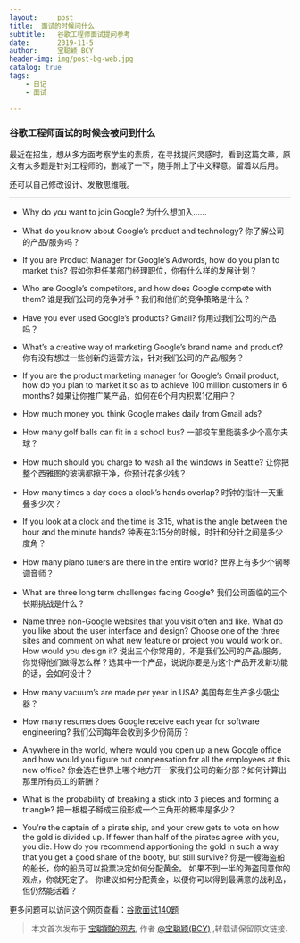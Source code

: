 ```yaml
---
layout:     post
title:  面试的时候问什么    
subtitle:   谷歌工程师面试提问参考 
date:       2019-11-5
author:     宝聪颖 BCY
header-img: img/post-bg-web.jpg
catalog: true
tags:
    - 日记
    - 面试

---
```


### 谷歌工程师面试的时候会被问到什么

最近在招生，想从多方面考察学生的素质，在寻找提问灵感时，看到这篇文章，原文有太多题是针对工程师的，删减了一下，随手附上了中文释意。留着以后用。

还可以自己修改设计、发散思维哦。



------

- Why do you want to join Google? 为什么想加入……
- What do you know about Google’s product and technology? 你了解公司的产品/服务吗？
- If you are Product Manager for Google’s Adwords, how do you plan to market this? 假如你担任某部门经理职位，你有什么样的发展计划？
- Who are Google’s competitors, and how does Google compete with them? 谁是我们公司的竞争对手？我们和他们的竞争策略是什么？
- Have you ever used Google’s products? Gmail? 你用过我们公司的产品吗？
- What’s a creative way of marketing Google’s brand name and product?  你有没有想过一些创新的运营方法，针对我们公司的产品/服务？
- If you are the product marketing manager for Google’s Gmail product, how do you plan to market it so as to achieve 100 million customers in 6 months? 如果让你推广某产品，如何在6个月内积累1亿用户？
- How much money you think Google makes daily from Gmail ads? 

- How many golf balls can fit in a school bus? 一部校车里能装多少个高尔夫球？
- How much should you charge to wash all the windows in Seattle? 让你把整个西雅图的玻璃都擦干净，你预计花多少钱？
- How many times a day does a clock’s hands overlap?  时钟的指针一天重叠多少次？
- If you look at a clock and the time is 3:15, what is the angle between the hour and the minute hands?  钟表在3:15分的时候，时针和分针之间是多少度角？
- How many piano tuners are there in the entire world? 世界上有多少个钢琴调音师？
- What are three long term challenges facing Google? 我们公司面临的三个长期挑战是什么？
- Name three non-Google websites that you visit often and like. What do you like about the user interface and design? Choose one of the three sites and comment on what new feature or project you would work on. How would you design it? 说出三个你常用的，不是我们公司的产品/服务，你觉得他们做得怎么样？选其中一个产品，说说你要是为这个产品开发新功能的话，会如何设计？
- How many vacuum’s are made per year in USA? 美国每年生产多少吸尘器？

- How many resumes does Google receive each year for software engineering?  我们公司每年会收到多少份简历？
- Anywhere in the world, where would you open up a new Google office and how would you figure out compensation for all the employees at this new office? 你会选在世界上哪个地方开一家我们公司的新分部？如何计算出那里所有员工的薪酬？
- What is the probability of breaking a stick into 3 pieces and forming a triangle? 把一根棍子掰成三段形成一个三角形的概率是多少？

- You’re the captain of a pirate ship, and your crew gets to vote on how the gold is divided up. If fewer than half of the pirates agree with you, you die. How do you recommend apportioning the gold in such a way that you get a good share of the booty, but still survive? 你是一艘海盗船的船长，你的船员可以投票决定如何分配黄金。 如果不到一半的海盗同意你的观点，你就死定了。 你建议如何分配黄金，以便你可以得到最满意的战利品，但仍然能活着？



更多问题可以访问这个网页查看：[谷歌面试140题](https://coolshell.cn/articles/3345.html)







> 本文首次发布于 [宝聪颖的网志](http://baocongying.github.io), 作者 [@宝聪颖(BCY)](http://github.com/baocongying) ,转载请保留原文链接.
